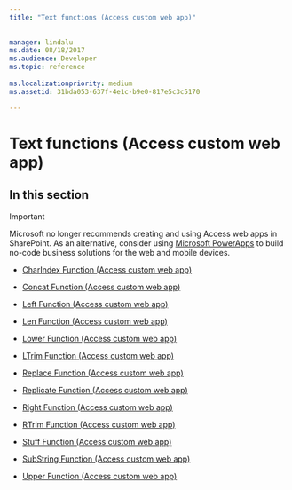 ```yaml
---
title: "Text functions (Access custom web app)"
 
 
manager: lindalu
ms.date: 08/18/2017
ms.audience: Developer
ms.topic: reference
  
ms.localizationpriority: medium
ms.assetid: 31bda053-637f-4e1c-b9e0-817e5c3c5170

---
```


# Text functions (Access custom web app)

## In this section

> [!IMPORTANT]
> Microsoft no longer recommends creating and using Access web apps in SharePoint. As an alternative, consider using [Microsoft PowerApps](https://powerapps.microsoft.com/) to build no-code business solutions for the web and mobile devices. 
  
- [CharIndex Function (Access custom web app)](charindex-function-access-custom-web-app.md)
    
- [Concat Function (Access custom web app)](concat-function-access-custom-web-app.md)
    
- [Left Function (Access custom web app)](left-function-access-custom-web-app.md)
    
- [Len Function (Access custom web app)](len-function-access-custom-web-app.md)
    
- [Lower Function (Access custom web app)](lower-function-access-custom-web-app.md)
    
- [LTrim Function (Access custom web app)](ltrim-function-access-custom-web-app.md)
    
- [Replace Function (Access custom web app)](replace-function-access-custom-web-app.md)
    
- [Replicate Function (Access custom web app)](replicate-function-access-custom-web-app.md)
    
- [Right Function (Access custom web app)](right-function-access-custom-web-app.md)
    
- [RTrim Function (Access custom web app)](rtrim-function-access-custom-web-app.md)
    
- [Stuff Function (Access custom web app)](stuff-function-access-custom-web-app.md)
    
- [SubString Function (Access custom web app)](substring-function-access-custom-web-app.md)
    
- [Upper Function (Access custom web app)](upper-function-access-custom-web-app.md)
    

